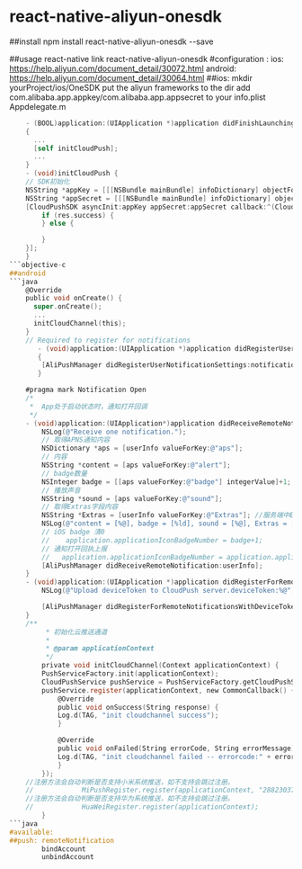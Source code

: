 # react-native-aliyun-onesdk

##install
npm install react-native-aliyun-onesdk --save

##usage
react-native link react-native-aliyun-onesdk
#configuration :
ios: https://help.aliyun.com/document_detail/30072.html
android: https://help.aliyun.com/document_detail/30064.html
##ios:
mkdir yourProject/ios/OneSDK
put the aliyun frameworks to the dir
add com.alibaba.app.appkey/com.alibaba.app.appsecret to your info.plist
Appdelegate.m
```objective-c
	- (BOOL)application:(UIApplication *)application didFinishLaunchingWithOptions:(NSDictionary *)launchOptions
	{
	  ...
	  [self initCloudPush];
	  ...
	}
	- (void)initCloudPush {
	// SDK初始化
	NSString *appKey = [[[NSBundle mainBundle] infoDictionary] objectForKey:@"com.alibaba.app.appkey"];
	NSString *appSecret = [[[NSBundle mainBundle] infoDictionary] objectForKey:@"com.alibaba.app.appsecret"];
	[CloudPushSDK asyncInit:appKey appSecret:appSecret callback:^(CloudPushCallbackResult *res) {
		if (res.success) {
		} else {

		}
	}];
	}
```objective-c
##android
```java
	@Override
	public void onCreate() {
	  super.onCreate();
	  ...
	  initCloudChannel(this);      
	}
	// Required to register for notifications
	   - (void)application:(UIApplication *)application didRegisterUserNotificationSettings:(UIUserNotificationSettings *)notificationSettings
	   {
	    [AliPushManager didRegisterUserNotificationSettings:notificationSettings];
	   }

	#pragma mark Notification Open
	/*
	 *  App处于启动状态时，通知打开回调
	 */
	- (void)application:(UIApplication*)application didReceiveRemoteNotification:(NSDictionary*)userInfo {
		NSLog(@"Receive one notification.");
		// 取得APNS通知内容
		NSDictionary *aps = [userInfo valueForKey:@"aps"];
		// 内容
		NSString *content = [aps valueForKey:@"alert"];
		// badge数量
		NSInteger badge = [[aps valueForKey:@"badge"] integerValue]+1;
		// 播放声音
		NSString *sound = [aps valueForKey:@"sound"];
		// 取得Extras字段内容
		NSString *Extras = [userInfo valueForKey:@"Extras"]; //服务端中Extras字段，key是自己定义的
		NSLog(@"content = [%@], badge = [%ld], sound = [%@], Extras = [%@]", content, (long)badge, sound, Extras);
		// iOS badge 清0
		//    application.applicationIconBadgeNumber = badge+1;
		// 通知打开回执上报
		//	 application.applicationIconBadgeNumber = application.applicationIconBadgeNumber+1;
		[AliPushManager didReceiveRemoteNotification:userInfo];
	}   
	- (void)application:(UIApplication *)application didRegisterForRemoteNotificationsWithDeviceToken:(NSData *)deviceToken {
		NSLog(@"Upload deviceToken to CloudPush server.deviceToken:%@",deviceToken);

		[AliPushManager didRegisterForRemoteNotificationsWithDeviceToken:deviceToken];
	}
	/**
	     * 初始化云推送通道
	     *
	     * @param applicationContext
	     */
	    private void initCloudChannel(Context applicationContext) {
		PushServiceFactory.init(applicationContext);
		CloudPushService pushService = PushServiceFactory.getCloudPushService();
		pushService.register(applicationContext, new CommonCallback() {
		    @Override
		    public void onSuccess(String response) {
			Log.d(TAG, "init cloudchannel success");
		    }

		    @Override
		    public void onFailed(String errorCode, String errorMessage) {
			Log.d(TAG, "init cloudchannel failed -- errorcode:" + errorCode + " -- errorMessage:" + errorMessage);
		    }
		});
	//注册方法会自动判断是否支持小米系统推送，如不支持会跳过注册。
	//            MiPushRegister.register(applicationContext, "2882303761517489550", "5201748990550");
	//注册方法会自动判断是否支持华为系统推送，如不支持会跳过注册。
	//            HuaWeiRegister.register(applicationContext);
	    }
```java
#available:
##push: remoteNotification
        bindAccount
        unbindAccount
       
